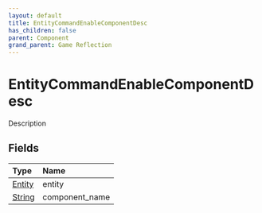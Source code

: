 ```yaml
---
layout: default
title: EntityCommandEnableComponentDesc
has_children: false
parent: Component
grand_parent: Game Reflection
---
```

# EntityCommandEnableComponentDesc
Description 

## Fields
| Type | Name |
|:-------------|:--------------|
| [Entity](/game-reflection/classes/entity.md) | entity |
| [String](/game-reflection/components/string.md) | component_name |
